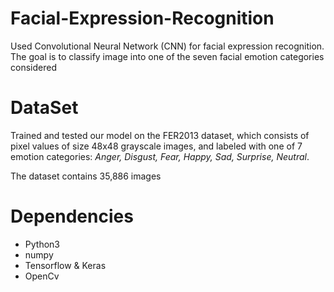 # Facial-Expression-Recognition
  Used Convolutional Neural Network (CNN) for facial expression recognition. The goal is to classify image into one of the seven facial emotion categories considered
# DataSet
  Trained and tested our model on the FER2013 dataset, which consists of pixel values of size 48x48 grayscale images, and labeled with one of 7 emotion categories: *Anger, Disgust, Fear, Happy, Sad, Surprise, Neutral*.
  
  The dataset contains 35,886 images
# Dependencies 
  * Python3
  * numpy
  * Tensorflow & Keras
  * OpenCv
